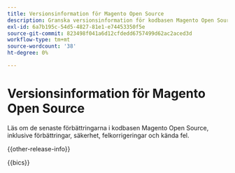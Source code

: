 ```yaml
---
title: Versionsinformation för Magento Open Source
description: Granska versionsinformation för kodbasen Magento Open Source.
exl-id: 6a7b195c-54d5-4827-81e1-e74453350f5e
source-git-commit: 823498f041a6d12cfdedd6757499d62ac2aced3d
workflow-type: tm+mt
source-wordcount: '38'
ht-degree: 0%

---
```


# Versionsinformation för Magento Open Source

Läs om de senaste förbättringarna i kodbasen Magento Open Source, inklusive förbättringar, säkerhet, felkorrigeringar och kända fel.

{{other-release-info}}

{{bics}}
